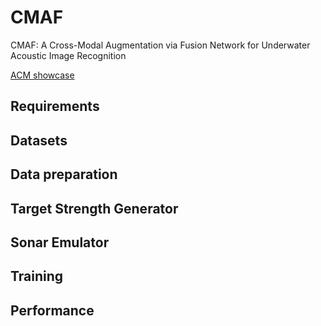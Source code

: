 # CMAF
CMAF: A Cross-Modal Augmentation via Fusion Network for Underwater Acoustic Image Recognition

[ACM showcase](<https://link.growkudos.com/1e0fsvog7wg>)

##  Requirements

##  Datasets

##  Data preparation

##  Target Strength Generator

##  Sonar Emulator

##  Training

##  Performance
